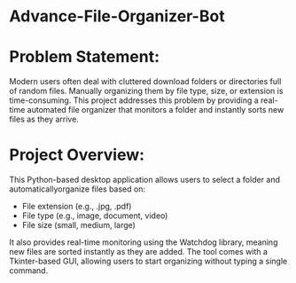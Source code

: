 # Advance-File-Organizer-Bot

# Problem Statement:

Modern users often deal with cluttered download folders or directories full of random files. Manually organizing them by file type, size, or extension is time-consuming. This project addresses this problem by providing a real-time automated file organizer that monitors a folder and instantly sorts new files as they arrive.

# Project Overview:

This Python-based desktop application allows users to select a folder and automaticallyorganize files based on:

- File extension (e.g., .jpg, .pdf)
- File type (e.g., image, document, video)
- File size (small, medium, large)
  
It also provides real-time monitoring using the Watchdog library, meaning new files are sorted instantly as they are added. The tool comes with a Tkinter-based GUI, allowing users to start organizing without typing a single command.
